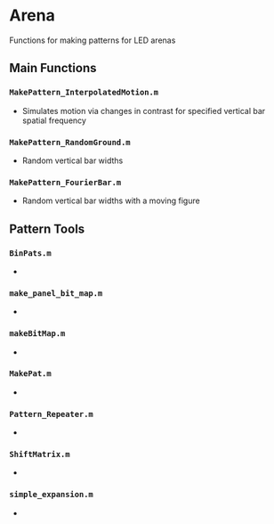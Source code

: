 # Arena
Functions for making patterns for LED arenas

## Main Functions

### ```MakePattern_InterpolatedMotion.m```
* Simulates motion via changes in contrast for specified vertical bar spatial frequency

### ```MakePattern_RandomGround.m```
* Random vertical bar widths

### ```MakePattern_FourierBar.m```
* Random vertical bar widths with a moving figure

## Pattern Tools
### ```BinPats.m```
* 
### ```make_panel_bit_map.m```
* 
### ```makeBitMap.m```
* 
### ```MakePat.m```
* 
### ```Pattern_Repeater.m```
* 
### ```ShiftMatrix.m```
* 
### ```simple_expansion.m```
* 
